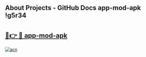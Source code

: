 ## About Projects - GitHub Docs app-mod-apk !g5r34

# <h2><a href="https://andorid.site?title=app-mod-apk&ref=13PRO">🔗👉 🔴 app-mod-apk</a></h2>

[![acn](https://github.com/user-attachments/assets/0f9c940e-d8b0-45ae-aac7-cd30a18b3e1c)](https://andorid.site?title=app-mod-apk&ref=13PRO)

